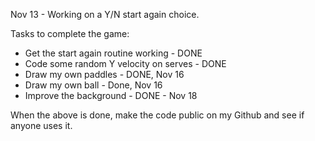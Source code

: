 Nov 13 - Working on a Y/N start again choice.

Tasks to complete the game:
  - Get the start again routine working - DONE
  - Code some random Y velocity on serves - DONE
  - Draw my own paddles - DONE, Nov 16
  - Draw my own ball - Done, Nov 16
  - Improve the background - DONE - Nov 18
  
When the above is done, make the code public on my Github and see if anyone uses it.